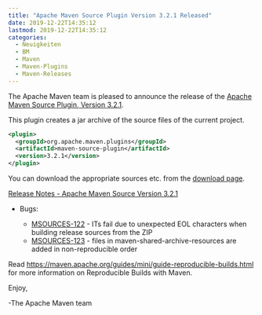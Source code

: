 ```yaml
---
title: "Apache Maven Source Plugin Version 3.2.1 Released"
date: 2019-12-22T14:35:12
lastmod: 2019-12-22T14:35:12
categories:
  - Neuigkeiten
  - BM
  - Maven
  - Maven-Plugins
  - Maven-Releases
---
```

The Apache Maven team is pleased to announce the release of the 
[Apache Maven Source Plugin, Version 3.2.1][home].

This plugin creates a jar archive of the source files of the current project.

```xml
<plugin>
  <groupId>org.apache.maven.plugins</groupId>
  <artifactId>maven-source-plugin</artifactId>
  <version>3.2.1</version>
</plugin>
```

You can download the appropriate sources etc. from the [download page][download].

<!-- more -->

[Release Notes - Apache Maven Source Version 3.2.1][release]

* Bugs:

  * [MSOURCES-122](https://issues.apache.org/jira/browse/MSOURCES-122) - ITs fail due to unexpected EOL characters when building release sources from the ZIP
  * [MSOURCES-123](https://issues.apache.org/jira/browse/MSOURCES-123) - files in maven-shared-archive-resources are added in non-reproducible order


Read https://maven.apache.org/guides/mini/guide-reproducible-builds.html for more information on Reproducible Builds with Maven.

Enjoy,

-The Apache Maven team

[download]: https://maven.apache.org/plugins/maven-source-plugin/download.html
[home]: https://maven.apache.org/plugins/maven-source-plugin/
[release]: https://issues.apache.org/jira/secure/ReleaseNote.jspa?projectId=12317924&version=12346480
